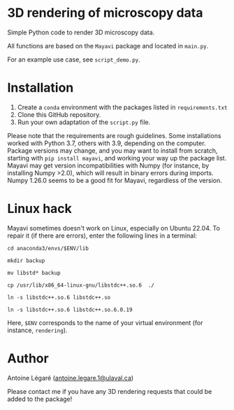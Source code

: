 # 3D rendering of microscopy data

Simple Python code to render 3D microscopy data.

All functions are based on the `Mayavi` package and located in `main.py`.

For an example use case, see `script_demo.py`.

# Installation

1. Create a `conda` environment with the packages listed in `requirements.txt`
2. Clone this GitHub repository.
3. Run your own adaptation of the `script.py` file.

Please note that the requirements are rough guidelines. Some installations worked with Python 3.7, others with 3.9, depending on the computer. Package versions may change, and you may want to install from scratch, starting with
`pip install mayavi`, and working your way up the package list. Mayavi may get version incompatibilities with Numpy (for instance, by installing Numpy >2.0), which will result in binary errors during imports. Numpy 1.26.0 seems to be a good fit for Mayavi, regardless of the version.

# Linux hack

Mayavi sometimes doesn't work on Linux, especially on Ubuntu 22.04. To repair it (if there are errors), enter the following lines in a terminal:

`cd anaconda3/envs/$ENV/lib`

`mkdir backup`

`mv libstd* backup`

`cp /usr/lib/x86_64-linux-gnu/libstdc++.so.6  ./`

`ln -s libstdc++.so.6 libstdc++.so`

`ln -s libstdc++.so.6 libstdc++.so.6.0.19`

Here, `$ENV` corresponds to the name of your virtual environment (for instance, `rendering`).

# Author

Antoine Légaré (antoine.legare.1@ulaval.ca)

Please contact me if you have any 3D rendering requests that could be added to the package!


